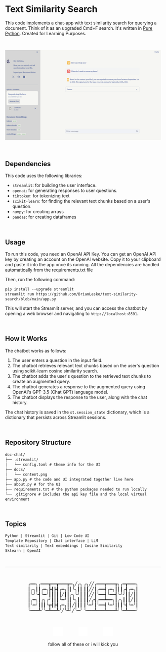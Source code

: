 
# Text Similarity Search
This code implements a chat-app with text similarity search for querying a document. Think of it as an upgraded Cmd+F search. It's written in [Pure Python](https://github.com/BrianLesko/text-similarity-search/blob/main/app.py). Created for Learning Purposes.

&nbsp;

<div align="center"><img src="docs/preview.png" width="800"></div>

&nbsp;

## Dependencies

This code uses the following libraries:
- `streamlit`: for building the user interface.
- `openai`: for generating responses to user questions.
- `tiktoken`: for tokenizing text
- `scikit-learn`: for finding the relevant text chunks based on a user's question.
- `numpy`: for creating arrays
- `pandas`: for creating dataframes

&nbsp;
## Usage

To run this code, you need an OpenAI API Key. You can get an OpenAI API key by creating an account on the OpenAI website. Copy it to your clipboard and paste it into the app once its running. All the dependencies are handled automatically from the requirements.txt file

Then, run the following command:
```
pip install --upgrade streamlit
streamlit run https://github.com/BrianLesko/text-similarity-search/blob/main/app.py
```

This will start the Streamlit server, and you can access the chatbot by opening a web browser and navigating to `http://localhost:8501`.

&nbsp;
## How it Works

The chatbot works as follows:
1. The user enters a question in the input field.
2. The chatbot retrieves relevant text chunks based on the user's question using scikit-learn cosine similarity search.
3. The chatbot adds the user's question to the retrieved text chunks to create an augmented query.
4. The chatbot generates a response to the augmented query using OpenAI's GPT-3.5 (Chat GPT) language model.
5. The chatbot displays the response to the user, along with the chat history.

The chat history is saved in the `st.session_state` dictionary, which is a dictionary that persists across Streamlit sessions.

&nbsp;
## Repository Structure
```
doc-chat/
├── .streamlit/
│   └── config.toml # theme info for the UI
├── docs/
│   └── content.png
├── app.py # the code and UI integrated together live here
├── about.py # for the UI
├── requirements.txt # the python packages needed to run locally
└── .gitignore # includes the api key file and the local virtual environment
```

&nbsp;

## Topics 
```
Python | Streamlit | Git | Low Code UI
Template Repository | Chat interface | LLM
Text similarity | Text embeddings | Cosine Similarity 
Sklearn | OpenAI
```
&nbsp;

<hr>

&nbsp;

<div align="center">



╭━━╮╭━━━┳━━┳━━━┳━╮╱╭╮        ╭╮╱╱╭━━━┳━━━┳╮╭━┳━━━╮
┃╭╮┃┃╭━╮┣┫┣┫╭━╮┃┃╰╮┃┃        ┃┃╱╱┃╭━━┫╭━╮┃┃┃╭┫╭━╮┃
┃╰╯╰┫╰━╯┃┃┃┃┃╱┃┃╭╮╰╯┃        ┃┃╱╱┃╰━━┫╰━━┫╰╯╯┃┃╱┃┃
┃╭━╮┃╭╮╭╯┃┃┃╰━╯┃┃╰╮┃┃        ┃┃╱╭┫╭━━┻━━╮┃╭╮┃┃┃╱┃┃
┃╰━╯┃┃┃╰┳┫┣┫╭━╮┃┃╱┃┃┃        ┃╰━╯┃╰━━┫╰━╯┃┃┃╰┫╰━╯┃
╰━━━┻╯╰━┻━━┻╯╱╰┻╯╱╰━╯        ╰━━━┻━━━┻━━━┻╯╰━┻━━━╯
  


&nbsp;


<a href="https://twitter.com/BrianJosephLeko"><img src="https://raw.githubusercontent.com/BrianLesko/BrianLesko/f7be693250033b9d28c2224c9c1042bb6859bfe9/.socials/svg-white/x-logo-white.svg" width="30" alt="X Logo"></a> &nbsp; &nbsp; &nbsp; &nbsp; &nbsp; &nbsp; <a href="https://github.com/BrianLesko"><img src="https://raw.githubusercontent.com/BrianLesko/BrianLesko/f7be693250033b9d28c2224c9c1042bb6859bfe9/.socials/svg-white/github-mark-white.svg" width="30" alt="GitHub"></a> &nbsp; &nbsp; &nbsp; &nbsp; &nbsp; &nbsp; <a href="https://www.linkedin.com/in/brianlesko/"><img src="https://raw.githubusercontent.com/BrianLesko/BrianLesko/f7be693250033b9d28c2224c9c1042bb6859bfe9/.socials/svg-white/linkedin-icon-white.svg" width="30" alt="LinkedIn"></a>

follow all of these or i will kick you

</div>


&nbsp;


